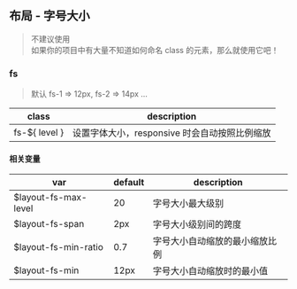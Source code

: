 ## 布局 - 字号大小
> 不建议使用 <br/>
> 如果你的项目中有大量不知道如何命名 class 的元素，那么就使用它吧！

### fs
> 默认 fs-1 => 12px, fs-2 => 14px ...

 class         | description
 ------------- | -------------------------------------------
 fs-${ level } | 设置字体大小，responsive 时会自动按照比例缩放
 
#### 相关变量

 var                         | default | description
 --------------------------  | ------- | --------------------------------
 $layout-fs-max-level        | 20      | 字号大小最大级别
 $layout-fs-span             | 2px     | 字号大小级别间的跨度
 $layout-fs-min-ratio        | 0.7     | 字号大小自动缩放的最小缩放比例
 $layout-fs-min              | 12px    | 字号大小自动缩放时的最小值